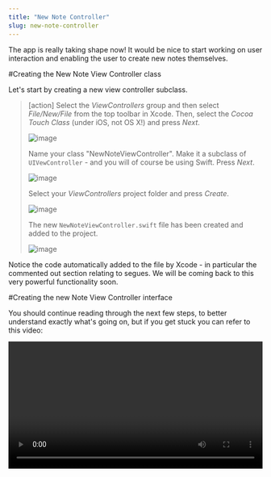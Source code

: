 ```yaml
---
title: "New Note Controller"
slug: new-note-controller
---
```


The app is really taking shape now! It would be nice to start working on user interaction and enabling the user to create new notes themselves.

#Creating the New Note View Controller class

Let's start by creating a new view controller subclass.

> [action]
> Select the *ViewControllers* group and then select *File/New/File* from the top toolbar in Xcode. Then, select the *Cocoa Touch Class* (under iOS, not OS X!) and press *Next*.
>
> ![image](new_controller_1.png)
>
> Name your class "NewNoteViewController". Make it a subclass of `UIVewController` - and you will of course be using Swift. Press *Next*.
>
> ![image](new_controller_2.png)
>
> Select your *ViewControllers* project folder and press *Create*.
>
> ![image](new_controller_3.png)
>
> The new `NewNoteViewController.swift` file has been created and added to the project.
>
> ![image](new_controller_4.png)

Notice the code automatically added to the file by Xcode - in particular the commented out section relating to segues. We will be coming back
to this very powerful functionality soon.

#Creating the new Note View Controller interface

You should continue reading through the next few steps, to better understand exactly what's going on, but if you get stuck you can refer to this video:

<video width="100%" controls>
  <source src="https://s3.amazonaws.com/mgwu-misc/SA2015/AddViewControllerAndSetUpNavigation.mp4" type="video/mp4">

Now let's connect the new view controller to `Main.storyboard` so users can create their own notes.

> [action]
> 1. Open `Main.storyboard` and drag in a `View Controller` from the object library.  
> 2. Assign *Custom Class* identifier to *NewNoteViewController* so it'll use the Swift file we just created above. This should also change this view controller's name to "New Note View Controller" in the *Document Outline*.
>
> ![image](new_controller_5.png)

#Navigation

Now let's give our navigation bar on the *NotesViewController* a title and insert an add button to allow users to create a new note. When this button is pressed the app will navigate to our *NewNoteViewController*.

> [action]
> Select *NotesViewController* in Interface Builder, then select the `Navigation Item`, ensure you have the *Attributes Inspector* open, and change the name in the *Title* field to "Dashboard".

>
> ![image](navigation_item_1.png)
>
> 1. Find `Bar Button Item` in the *Objects Library*.
> 2. Drag this new bar button item to the top left of the navigation item in your Dashboard.
> 3. Select this newly created bar button item and change the *Identifier* to *Add*.
>
> ![image](navigation_item_2.png)

Great! Now how do we connect the *Add* button to the *NewNoteViewController*?  

Segue to the rescue!

#Segues

A segue is a smooth transition. (Pronounced SEG-way, to avoid that awkward interview moment.) Segues allow you to easily create transitions from one view controller to another. You will be happy to know they are nice and easy to use.

Let's try one out right now and connect our '+' button to the *NewNoteViewController*.

> [action]
> Select the *Add* Bar Button Item then *Ctrl-Drag* this to the *NewNoteViewController*.
>
> ![image](add_create_segue_1.png)

You will be presented with an additional dialog of segue types: for now we are going to use *Show*.  This will push the *NewNoteViewController* to the top of the navigation stack.

![image](action_segue_1.png)

It's useful to add an *Identifier* to our segue. It comes in handy when you want to perform actions based upon the segue identifier, like Save, Add, or Delete.

Let's add an identifier to our new segue.

> [action]
> 1. Select the segue.
> 2. Open the *Attributes Inspector* and set the segue's identifier to *Add*
>
> ![image](add_segue_identifier.png)
>

Feel free to move your controllers around your storyboard so everything lines up just how you like it :)

OK, time to Run the App!

Wooo Hoo! You can select the + and the app will now *segue* into our new note view controller.

![image](screen_dashboard.png) ![image](screen_new_note.png)

#New Note Navigation Options

Let's add some traditional navigation options to our *NewNoteViewController*. What actions would a user typically want to do?
Well....

- Cancel
- Save

Those look like a good start.  See if you can implement the following by yourself:

> [action]
>
> 1. Add a `Navigation Item` from the Object library to the *NewNoteViewController* in Interface Builder
> 2. Change the name of the *NewNoteViewController* in Interface Builder "Add New Note"
> 3. Add a *Cancel* `Bar Button Item` on the left hand side of the bar.
> 4. Add a *Save* `Bar Button Item` on the right hand side of the bar.

Here's a possible solution:

> [solution]
> You need to set the button identifiers.
>
This should look as follows:
>
> ![image](new_note_bar.png)
>

Awesome! You have some buttons ready. But what should they be connected to?

Well, you could create some new methods for each action in the *NewNoteViewController*. However, we are going to look at using *unwindToSegue* to
help manage our navigation stack, centralize our action functions, and reduce code.

#What is unwindToSegue

As the name suggests, it will 'unwind' the current stack. Remember when our *NewNoteViewController* was moved to the front after we pressed the + button? This will perform the opposite and return our root *NotesViewController* to the front. A segue will be used to transition between scenes. We can use the segue identifier to let us know which actions we need to perform.

Let's add this function and segue our new bar button items.

> [action]
> Open `NotesViewController.swift` and add the following function to the class.
>
    @IBAction func unwindToSegue(segue: UIStoryboardSegue) {
>
        if let identifier = segue.identifier {
            print("Identifier \(identifier)")
        }
    }
>
>
Now drag both the *Cancel* and *Save* bar buttons in *NewNoteViewController* to the *Exit* Icon.  You will be presented with a popup to select the `IBAction` to connect to.
>
> ![image](unwind_connection_baritems.png)
> ![image](popup_unwindtosegue.png)

You should now see the segues in the `Notes View Controller` outline.

![image](unwind_segue_selection.png)

> [action]
> Select the first segue in the list. This will be the *Cancel* `Bar Button Item` connection.
> Open the *Attributes Inspector* and set the identifier to 'Cancel'.
> Select the next segue in the list and give it an identifier of 'Save'.

Run your App!

Go ahead and click the *Add* button to add a new note. Then hit *cancel*. Click add again, then hit *save.*  Then take a look at your console output in the debug window.
You can see we now know which buttons are being pressed! It's good to get a feel for the flow of your app.

![image](debug_identifiers.png)

When the user hits *Cancel* we don't really need to do anything. However, when they *Save*, we want to add a new Note.  Before we tackle user
input, let's ensure our process to save works.

#Creating Data

First of all, we are going to create a new note in our *NewNoteViewController*. We will do this in our `prepareForSegue` function. This code block was auto-generated by Xcode and commented out.

> [action]
> Open `NewNoteViewController.swift`.
> 1. Add a variable to the class to hold our new Note.
> 2. Uncomment the `prepareForSegue` function and set up a dummy Note with a little bit of content.
> Hint: Look at `viewDidLoad` in *NotesViewController* to see this process.

Here's a possible solution:

> [solution]
> Adding a note variable:
>
    class NewNoteViewController: UIViewController {
        var currentNote: Note?
>
> Creating a new note and populating with dummy content:
>
    override func prepareForSegue(segue: UIStoryboardSegue, sender: AnyObject?) {
        // Get the new view controller using segue.destinationViewController.
        // Pass the selected object to the new view controller.
>
        currentNote = Note()
        currentNote!.title   = "Super Simple New Note"
        currentNote!.content = "Yet More Content"
    }
>

#Saving Data

Great. Now whenever you navigate to *Add New Note*, a new note will be created. However, once you exit this controller the note will be lost and forgotten about. We need something to grab this note data and save it when the user presses the *Save* button.
We've already seen that we are alerted through our `unwindSegue` when the *Add* action is performed. So let's look there.

> [action]
> Open `NotesViewController.swift` and locate the `unwindToSegue` function.  Modify your code as follows:
>
if let identifier = segue.identifier {
>  
      do {
        let realm = try Realm()
>    
        switch identifier {
>    
        case "Save":
          // 1
          let source = segue.sourceViewController as! NewNoteViewController
          try realm.write() {
            realm.add(source.currentNote!)
          }
>    
        default:
          print("No one loves \(identifier)")
>    
        }
>    
        // 2
        notes = realm.objects(Note).sorted("modificationDate", ascending: false)
      } catch {
        print("handle error")
      }
    }

You are using a switch statement here, and I know what you're thinking. Normally for only one case, you would use an `if` statement, right? However, we will be expanding this `switch` statement with additional use cases.
As it stands, we have just added support for our *Save Action*.

Take a look at the numbered comments in the code. Here's what they mean:
1. We need to grab a reference to the outgoing controller, which in this case is our *NewNoteViewController*. We do this to gain access to the `currentNote` variable that holds the new Note object.
2. Realm allows for advanced sorting and query functionality for its stored objects. Previously, we just grabbed all note objects without any regard for order. This change makes the app more useful and orders by the most recent `modificationDate`.

Before you run the app, let's tidy up the `viewDidLoad()` function in *NotesViewController*. Previously, you added test code to create a new Note every time the app is run.  Time to tidy this code up now.

> [action]
> Modify your `viewDidLoad()` method to read as follows:
>
      override func viewDidLoad() {
        super.viewDidLoad()
        tableView.dataSource = self
>
        do {
          let realm = try Realm()
          notes = realm.objects(Note).sorted("modificationDate", ascending: false)
        } catch {
          print("handle error")
        }
      }
>

Run the app! You will notice it's still filled with all the previously added notes - time to reset everything.

> [action]
> With the simulator in focus, select *iOS Simulator\Reset Content and Settings...* then quit the simulator.

Run the app again! This time your table view should be empty.

> [action]
> Select *Add* and then *Save*.

Woo hoo, the app should now return to the Dashboard and you will see the note has been added. Good work.

#Adding the Table View Delegate

We touched upon the table view delegate in the *Introduction To Table Views* chapter, but we didn't implement it at the time as it wasn't required at that point. However, now would be a great time to add an `extension` to the *NotesViewController* to implement this delegate so we can handle editing of an existing row or deletion of a row.

> [action]
> Open `NotesViewController.swift` and add the following code to the end of your file:
>
extension NotesViewController {
>
      override func tableView(tableView: UITableView, didSelectRowAtIndexPath indexPath: NSIndexPath) {
        //1
        //selectedNote = notes[indexPath.row]    
>
        // 2
        //self.performSegueWithIdentifier("ShowExistingNote", sender: self)    
      }
>      
      // 3
      override func tableView(tableView: UITableView, canEditRowAtIndexPath indexPath: NSIndexPath) -> Bool {
        return true
      }
>      
      // 4
      override func tableView(tableView: UITableView, commitEditingStyle editingStyle: UITableViewCellEditingStyle, forRowAtIndexPath indexPath: NSIndexPath) {
        if editingStyle == .Delete {
          let note = notes[indexPath.row] as Object
>          
          do {
            let realm = try Realm()
            try realm.write() {
              realm.delete(note)
            }
>           
            notes = realm.objects(Note).sorted("modificationDate", ascending: false)
          } catch {
            print("handle error")
          }
        }
      }
>      
    }

So what is going on here? Remember you can Alt-Click on a function to quickly get an overview of what it does.

The first function informs us that a row has been selected. You will notice these lines have been commented out.

*Comment Review*

1. When a note has been selected, we want to assign this note to a variable for easy access. When a row is selected, the row index is passed as a parameter so we can grab the correct note object using the subscript syntax.

2. We will be performing a segue to a *NoteDisplayViewController* (you will add this soon) that will display the selected note.

> [action]
> Can you add a `selectedNote` variable to the class to store the selected Note?
> **Hint** you need to uncomment the first commented line so the `selectedNote` can be assigned.

Before you set up the Note Display View Controller, let's look at 3 and 4.

3. This function is used to check if a row can be edited. In our app we would always like this behavior, so it will always return true.
4. This function is activated when you left swipe your table view to enter edit mode and are presented with the option to *Delete* the selected row.

#Setting The Delegate

Finally, lets set the delegate.

> [action]
> See if you can add the `delegate` yourself. It's very similar to setting the `dataSource` and can come straight after this code.

Here's the solution:

> [solution]
> Add the new line below where you assigned the `dataSource` in the `viewDidLoad` function:
>
    tableView.dataSource = self
    tableView.delegate = self

Great! Your Notes app has progressed nicely. You can now perform note management actions and have implemented the table view delegate.  

Time to move on and create a new controller to display the contents of a note and allow us to modify the contents.
